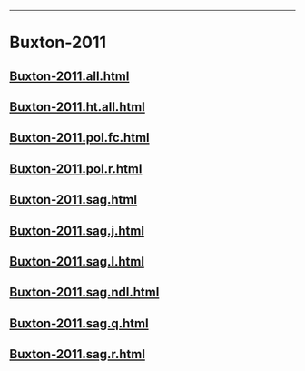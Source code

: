 
----

# Buxton-2011


## [Buxton-2011.all.html](Buxton-2011.all.html)
## [Buxton-2011.ht.all.html](Buxton-2011.ht.all.html)
## [Buxton-2011.pol.fc.html](Buxton-2011.pol.fc.html)
## [Buxton-2011.pol.r.html](Buxton-2011.pol.r.html)
## [Buxton-2011.sag.html](Buxton-2011.sag.html)
## [Buxton-2011.sag.j.html](Buxton-2011.sag.j.html)
## [Buxton-2011.sag.l.html](Buxton-2011.sag.l.html)
## [Buxton-2011.sag.ndl.html](Buxton-2011.sag.ndl.html)
## [Buxton-2011.sag.q.html](Buxton-2011.sag.q.html)
## [Buxton-2011.sag.r.html](Buxton-2011.sag.r.html)
